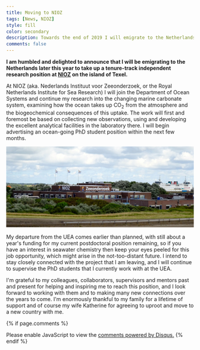 ```yaml
---
title: Moving to NIOZ
tags: [News, NIOZ]
style: fill
color: secondary
description: Towards the end of 2019 I will emigrate to the Netherlands to take up a tenure-track research position to study the marine carbon cycle at NIOZ Texel.
comments: false
---
```


**I am humbled and delighted to announce that I will be emigrating to the Netherlands later this year to take up a tenure-track independent research position at [NIOZ](https://www.nioz.nl/) on the island of Texel.**

At NIOZ (aka. Nederlands Instituut voor Zeeonderzoek, or the Royal Netherlands Institute for Sea Research) I will join the Department of Ocean Systems and continue my research into the changing marine carbonate system, examining how the ocean takes up CO<sub>2</sub> from the atmosphere and the biogeochemical consequences of this uptake. The work will first and foremost be based on collecting new observations, using and developing the excellent analytical facilities in the laboratory there. I will begin advertising an ocean-going PhD student position within the next few months.

![NIOZ Texel](https://raw.githubusercontent.com/mvdh7/mvdh7.github.io/master/images/blog/NIOZ_Texel.jpg "NIOZ Texel")

My departure from the UEA comes earlier than planned, with still about a year's funding for my current postdoctoral position remaining, so if you have an interest in seawater chemistry then keep your eyes peeled for this job opportunity, which might arise in the not-too-distant future. I intend to stay closely connected with the project that I am leaving, and I will continue to supervise the PhD students that I currently work with at the UEA.

I'm grateful to my colleagues, collaborators, supervisors and mentors past and present for helping and inspiring me to reach this position, and I look forward to working with them and to making many new connections over the years to come. I'm enormously thankful to my family for a lifetime of support and of course my wife Katherine for agreeing to uproot and move to a new country with me.

{% if page.comments %}
<div id="disqus_thread"></div>
<script>
var disqus_config = function () {
this.page.url = 'https://mvdh.xyz/blog/moving-to-nioz';  // Replace PAGE_URL with your page's canonical URL variable
// this.page.identifier = PAGE_IDENTIFIER; // Replace PAGE_IDENTIFIER with your page's unique identifier variable
};
(function() { // DON'T EDIT BELOW THIS LINE
var d = document, s = d.createElement('script');
s.src = 'https://mvdh7.disqus.com/embed.js';
s.setAttribute('data-timestamp', +new Date());
(d.head || d.body).appendChild(s);
})();
</script>
<noscript>Please enable JavaScript to view the <a href="https://disqus.com/?ref_noscript">comments powered by Disqus.</a></noscript>
{% endif %}
